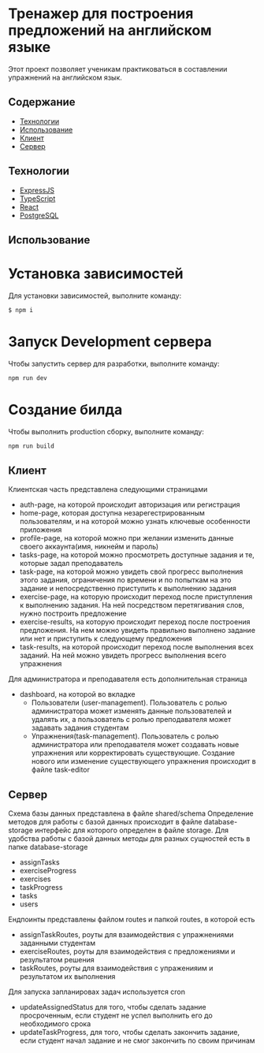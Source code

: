 # Тренажер для построения предложений на английском языке
Этот проект позволяет ученикам практиковаться в составлении упражнений на английском язык.

## Содержание
- [Технологии](#технологии)
- [Использование](#использование)
- [Клиент](#клиент)
- [Сервер](#сервер)

## Технологии
- [ExpressJS](https://expressjs.com/)
- [TypeScript](https://www.typescriptlang.org/)
- [React](https://react.dev/)
- [PostgreSQL](https://www.postgresql.org/)
## Использование

# Установка зависимостей
Для установки зависимостей, выполните команду:
```sh
$ npm i
```

# Запуск Development сервера
Чтобы запустить сервер для разработки, выполните команду:
```sh
npm run dev
```

# Создание билда
Чтобы выполнить production сборку, выполните команду: 
```sh
npm run build
```

## Клиент
  Клиентская часть представлена следующими страницами
  + auth-page, на которой происходит авторизация или регистрация
  + home-page, которая доступна незарегестрированным пользователям, и на которой можно узнать ключевые особенности приложения
  + profile-page, на которой можно при желании изменить данные своего аккаунта(имя, никнейм и пароль)
  + tasks-page, на которой можно просмотреть доступные задания и те, которые задал преподаватель
  + task-page, на которой можно увидеть свой прогресс выполнения этого задания, ограничения по времени и по попыткам на это задание и непосредственно приступить к выполнению задания 
  + exercise-page, на которую происходит переход после приступления к выполнению задания. На ней посредством перетягивания слов, нужно построить предложение 
  + exercise-results, на которую происходит переход после построения предложения. На нем можно увидеть правильно выполнено задание или нет и приступить к следующему предложения
  + task-results, на которой происходит переход после выполнения всех заданий. На ней можно увидеть прогресс выполнения всего упражнения

Для администратора и преподавателя есть дополнительная страница
  + dashboard, на которой во вкладке
    + Пользователи (user-management). Пользователь с ролью администратора может изменять данные пользователей и удалять их, а пользователь с ролью преподавателя может задавать задания студентам
    + Упражнения(task-management). Пользователь с ролью администратора или преподавателя может создавать новые упражнения или корректировать существующие. Создание нового или изменение существующего упражнения происходит в файле task-editor


## Сервер
Схема базы данных представлена в файле shared/schema
Определение методов для работы с базой данных происходит в файле database-storage интерфейс для которого определен в файле storage.
Для удобства  работы с базой данных методы для разных сущностей есть в папке database-storage
+ assignTasks
+ exerciseProgress
+ exercises
+ taskProgress
+ tasks
+ users

Ендпоинты представлены файлом routes и папкой routes, в которой есть
+ assignTaskRoutes, роуты для взаимодействия с упражнениями заданными студентам
+ exerciseRoutes, роуты для взаимодействия с предложениями и результатом решения
+ taskRoutes, роуты для взаимодействия с упраженияим и результатом их выполнения
  
Для запуска запланировах задач используется cron
+ updateAssignedStatus для того, чтобы сделать задание просроченным, если студент не успел выполнить его до необходимого срока
+ updateTaskProgress, для того, чтобы сделать закончить задание, если студент начал задание и не смог закончить по своим причинам 


